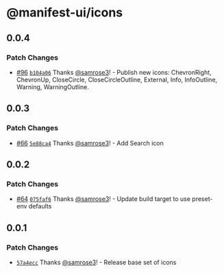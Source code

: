 # @manifest-ui/icons

## 0.0.4

### Patch Changes

- [#96](https://github.com/project44/manifest-ui/pull/96) [`b104a06`](https://github.com/project44/manifest-ui/commit/b104a060f4e0fe7f3a60f5042d282345c8e63fe5) Thanks [@samrose3](https://github.com/samrose3)! - Publish new icons: ChevronRight, ChevronUp, CloseCircle, CloseCircleOutline, External, Info, InfoOutline, Warning, WarningOutline.

## 0.0.3

### Patch Changes

- [#66](https://github.com/project44/manifest-ui/pull/66) [`5e88ca4`](https://github.com/project44/manifest-ui/commit/5e88ca4b6c480114e9b9b171001b6a57e8c5c0f9) Thanks [@samrose3](https://github.com/samrose3)! - Add Search icon

## 0.0.2

### Patch Changes

- [#64](https://github.com/project44/manifest-ui/pull/64) [`075faf6`](https://github.com/project44/manifest-ui/commit/075faf627b876457a383dc010313117a872da3be) Thanks [@samrose3](https://github.com/samrose3)! - Update build target to use preset-env defaults

## 0.0.1

### Patch Changes

- [`57a4ecc`](https://github.com/project44/manifest-ui/commit/57a4ecc12d6608e0986050c8152f173ff8993dfd) Thanks [@samrose3](https://github.com/samrose3)! - Release base set of icons
